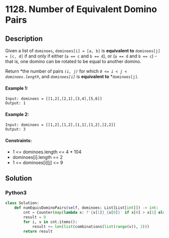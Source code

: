# 1128. Number of Equivalent Domino Pairs


## Description
Given a list of `dominoes`, `dominoes[i] = [a, b]` is **equivalent to** `dominoes[j] = [c, d]` if and only if either (`a == c` and `b == d`), or (`a == d` and `b == c`) - that is, one domino can be rotated to be equal to another domino.

Return *the number of pairs *`(i, j)`* for which *`0 <= i < j < dominoes.length`*, and *`dominoes[i]`* is **equivalent to** *`dominoes[j]`.

#### Example 1:
```
Input: dominoes = [[1,2],[2,1],[3,4],[5,6]]
Output: 1
```

#### Example 2:
```
Input: dominoes = [[1,2],[1,2],[1,1],[1,2],[2,2]]
Output: 3
```

#### Constraints:
- 1 <= dominoes.length <= 4 * 104
- dominoes[i].length == 2
- 1 <= dominoes[i][j] <= 9


## Solution

### Python3
```python
class Solution:
    def numEquivDominoPairs(self, dominoes: List[List[int]]) -> int:
        cnt = Counter(map(lambda x: f'{x[1]}_{x[0]}' if x[0] > x[1] else f'{x[0]}_{x[1]}',dominoes))
        result = 0
        for i, v in cnt.items():
            result += len(list(combinations(list(range(v)), 2)))
        return result
```
